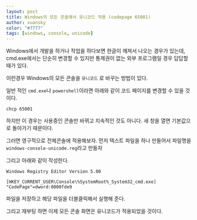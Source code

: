 ```yaml
---
layout: post
title: Windows의 모든 콘솔에서 유니코드 적용 (codepage 65001)
author: xuansky
color: "#7777"
tags: [windows, console, unicode]
---
```


Windows에서 개발을 하거나 작업을 하다보면 한글이 깨져서 나오는 경우가 있는데, cmd.exe에서는 단순히 변경할 수 있지만 통제권이 없는 외부 프로그램일 경우 답답할 때가 있다.

이런경우 Windows의 모든 콘솔을 `유니코드` 로 바꾸는 방법이 있다.

일반 적인 `cmd.exe`나 `powershell`이라면
아래와 같이 코드 페이지를 변경할 수 있을 것이다.

```
chcp 65001
```

하지만 이 경우는 사용중인 콘솔만 바뀌고 지속적인 것도 아니다. 새 창을 열면 기본값으로 돌아가기 때문이다.

그러면 영구적으로 전체콘솔에 적용해보자.
먼저 텍스트 파일을 하나 만들어서 파일명을 `windows-console-unicode.reg`라고 만들자

그리고 아래와 같이 작성한다.

```
Windows Registry Editor Version 5.00

[HKEY_CURRENT_USER\Console\%SystemRoot%_System32_cmd.exe]
"CodePage"=dword:0000fde9
```

파일을 저장하고 해당 파일을 더블클릭해서 실행해 준다.

그리고 재부팅 하면 이제 모든 콘솔 화면은 유니코드가 적용되었을 것이다.
